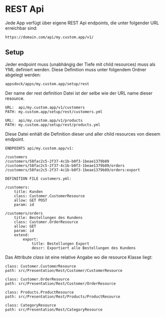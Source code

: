 # REST Api

Jede App verfügt über eigene REST Api endpoints, die unter folgender URL erreichbar sind:

~~~
https://domain.com/api/my.custom.app/v1/
~~~

## Setup

Jeder endpoint muss (unabhängig der Tiefe mit child resources) muss als YML definiert werden.
Diese Definition muss unter folgendem Ordner abgelegt werden:

~~~
appsdock/apps/my.custom.app/setup/rest
~~~

Der name der rest definition Datei ist der selbe wie der URL name dieser resource.

~~~
URL:  api/my.custom.app/v1/customers
PATH: my.custom.app/setup/rest/customers.yml

URL:  api/my.custom.app/v1/products
PATH: my.custom.app/setup/rest/products.yml
~~~

Diese Datei enhält die Definition dieser und aller child resources von diesem endpoint.

~~~
ENDPOINTS api/my.custom.app/v1:

/customers
/customers/58fac2c5-2f37-4c1b-b0f3-1beae1379b89
/customers/58fac2c5-2f37-4c1b-b0f3-1beae1379b89/orders
/customers/58fac2c5-2f37-4c1b-b0f3-1beae1379b89/orders:export

DEFINITION FILE customers.yml:

/customers:
    title: Kunden
    class: Customer.CustomerResource
    allow: GET POST
    param: id

/customers/orders
    title: Bestellungen des Kundens
    class: Customer.OrderResource
    allow: GET
    param: id
    extend:
        export:
            title: Bestellungen Export
            descr: Exportiert alle Bestellungen des Kundens
~~~

Das Attribute *class* ist eine relative Angabe wo die resource Klasse liegt:

~~~
class: Customer.CustomerResource
path: src/Presentation/Rest/Customer/CustomerResource

class: Customer.OrderResource
path: src/Presentation/Rest/Customer/OrderResource

class: Products.ProductResource
path: src/Presentation/Rest/Products/ProductResource

class: CategoryResource
path: src/Presentation/Rest/CategoryResource
~~~
